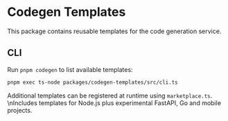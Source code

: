 # Codegen Templates

This package contains reusable templates for the code generation service.

## CLI

Run `pnpm codegen` to list available templates:

```bash
pnpm exec ts-node packages/codegen-templates/src/cli.ts
```

Additional templates can be registered at runtime using `marketplace.ts`.
\nIncludes templates for Node.js plus experimental FastAPI, Go and mobile projects.
